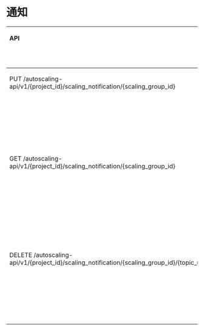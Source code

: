 # 通知<a name="ZH-CN_TOPIC_0120460559"></a>

<a name="table39379258126"></a>
<table><thead align="left"><tr id="row893811258129"><th class="cellrowborder" valign="top" width="45%" id="mcps1.1.5.1.1"><p id="p135221579017"><a name="p135221579017"></a><a name="p135221579017"></a>API</p>
</th>
<th class="cellrowborder" valign="top" width="15%" id="mcps1.1.5.1.2"><p id="p712704513247"><a name="p712704513247"></a><a name="p712704513247"></a>API功能</p>
</th>
<th class="cellrowborder" valign="top" width="17%" id="mcps1.1.5.1.3"><p id="p17522185717013"><a name="p17522185717013"></a><a name="p17522185717013"></a>授权项</p>
</th>
<th class="cellrowborder" valign="top" width="23%" id="mcps1.1.5.1.4"><p id="p197010343178"><a name="p197010343178"></a><a name="p197010343178"></a>授权作用域</p>
</th>
</tr>
</thead>
<tbody><tr id="row209382258123"><td class="cellrowborder" valign="top" width="45%" headers="mcps1.1.5.1.1 "><p id="p159382025181219"><a name="p159382025181219"></a><a name="p159382025181219"></a>PUT /autoscaling-api/v1/{project_id}/scaling_notification/{scaling_group_id}</p>
</td>
<td class="cellrowborder" valign="top" width="15%" headers="mcps1.1.5.1.2 "><p id="p11271945122413"><a name="p11271945122413"></a><a name="p11271945122413"></a>配置伸缩组通知</p>
</td>
<td class="cellrowborder" valign="top" width="17%" headers="mcps1.1.5.1.3 "><p id="p1693817257129"><a name="p1693817257129"></a><a name="p1693817257129"></a>as:notifications:set</p>
</td>
<td class="cellrowborder" valign="top" width="23%" headers="mcps1.1.5.1.4 "><a name="ul97965417158"></a><a name="ul97965417158"></a><ul id="ul97965417158"><li>支持：<a name="ul1881195410154"></a><a name="ul1881195410154"></a><ul id="ul1881195410154"><li>项目(Project)</li><li>企业项目(Enterprise Project)</li></ul>
</li></ul>
<a name="ul1584754161519"></a><a name="ul1584754161519"></a><ul id="ul1584754161519"><li>不支持：无</li></ul>
</td>
</tr>
<tr id="row5938825141213"><td class="cellrowborder" valign="top" width="45%" headers="mcps1.1.5.1.1 "><p id="p15938525101212"><a name="p15938525101212"></a><a name="p15938525101212"></a>GET /autoscaling-api/v1/{project_id}/scaling_notification/{scaling_group_id}</p>
</td>
<td class="cellrowborder" valign="top" width="15%" headers="mcps1.1.5.1.2 "><p id="p2012764592416"><a name="p2012764592416"></a><a name="p2012764592416"></a>查询伸缩组通知列表</p>
</td>
<td class="cellrowborder" valign="top" width="17%" headers="mcps1.1.5.1.3 "><p id="p1493813257124"><a name="p1493813257124"></a><a name="p1493813257124"></a>as:notifications:list</p>
</td>
<td class="cellrowborder" valign="top" width="23%" headers="mcps1.1.5.1.4 "><a name="ul216414146265"></a><a name="ul216414146265"></a><ul id="ul216414146265"><li>支持：<a name="ul316531414268"></a><a name="ul316531414268"></a><ul id="ul316531414268"><li>项目(Project)</li><li>企业项目(Enterprise Project)</li></ul>
</li></ul>
<a name="ul101661114172618"></a><a name="ul101661114172618"></a><ul id="ul101661114172618"><li>不支持：无</li></ul>
</td>
</tr>
<tr id="row29381525131212"><td class="cellrowborder" valign="top" width="45%" headers="mcps1.1.5.1.1 "><p id="p193992513121"><a name="p193992513121"></a><a name="p193992513121"></a>DELETE /autoscaling-api/v1/{project_id}/scaling_notification/{scaling_group_id}/{topic_urn}</p>
</td>
<td class="cellrowborder" valign="top" width="15%" headers="mcps1.1.5.1.2 "><p id="p11127144519240"><a name="p11127144519240"></a><a name="p11127144519240"></a>删除伸缩组通知</p>
</td>
<td class="cellrowborder" valign="top" width="17%" headers="mcps1.1.5.1.3 "><p id="p1493919252128"><a name="p1493919252128"></a><a name="p1493919252128"></a>as:notifications:delete</p>
</td>
<td class="cellrowborder" valign="top" width="23%" headers="mcps1.1.5.1.4 "><a name="ul10733201562617"></a><a name="ul10733201562617"></a><ul id="ul10733201562617"><li>支持：<a name="ul7734315112614"></a><a name="ul7734315112614"></a><ul id="ul7734315112614"><li>项目(Project)</li><li>企业项目(Enterprise Project)</li></ul>
</li></ul>
<a name="ul15735191582619"></a><a name="ul15735191582619"></a><ul id="ul15735191582619"><li>不支持：无</li></ul>
</td>
</tr>
</tbody>
</table>

